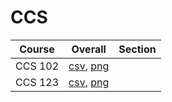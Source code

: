 # CCS

| Course | Overall | Section |
| ------ | ------- | ------- |
| CCS 102 | [csv](https://github.com/UCSD-Historical-Enrollment-Data/2024Winter/blob/main/overall/CCS%20102.csv), [png](https://raw.githubusercontent.com/UCSD-Historical-Enrollment-Data/2024Winter/main/plot_overall/CCS%20102.png) |  |
| CCS 123 | [csv](https://github.com/UCSD-Historical-Enrollment-Data/2024Winter/blob/main/overall/CCS%20123.csv), [png](https://raw.githubusercontent.com/UCSD-Historical-Enrollment-Data/2024Winter/main/plot_overall/CCS%20123.png) |  |
